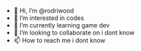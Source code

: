 - 👋 Hi, I’m @rodriwood
- 👀 I’m interested in codes
- 🌱 I’m currently learning game dev
- 💞️ I’m looking to collaborate on i dont know
- 📫 How to reach me i dont know

<!---
rodriwood/rodriwood is a ✨ special ✨ repository because its `README.md` (this file) appears on your GitHub profile.
You can click the Preview link to take a look at your changes.
--->

